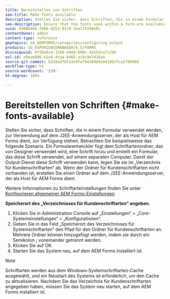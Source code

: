 ```yaml
---
title: Bereitstellen von Schriften
seo-title: Make fonts available
description: Stellen Sie sicher, dass Schriften, die in einem Formular verwendet werden, zur Verwendung auf dem J2EE-Anwendungsserver, der als Host für AEM Forms dient, zur Verfügung stehen.
seo-description: Ensure that the fonts used within a form are available for use on the J2EE application server hosting AEM forms.
uuid: 6588b4b6-f866-4253-91c8-3aa174340e8c
contentOwner: admin
content-type: reference
geptopics: SG_AEMFORMS/categories/configuring_output
products: SG_EXPERIENCEMANAGER/6.5/FORMS
discoiquuid: 9f58a6c4-3190-49d4-800c-4a55dca7c296
exl-id: e9eae896-b1e4-4caa-b466-ac8c9e7416a4
source-git-commit: b220adf6fa3e9faf94389b9a9416b7fca2f89d9d
workflow-type: ht
source-wordcount: '219'
ht-degree: 100%

---
```


# Bereitstellen von Schriften {#make-fonts-available}

Stellen Sie sicher, dass Schriften, die in einem Formular verwendet werden, zur Verwendung auf dem J2EE-Anwendungsserver, der als Host für AEM Forms dient, zur Verfügung stehen. Betrachten Sie beispielsweise das folgende Szenario. Ein Formularentwickler fügt dem Schriftartenordner, das von Designer verwendet wird, eine Schrift hinzu und erstellt ein Formular, das diese Schrift verwendet, auf einem separaten Computer. Damit der Output-Dienst diese Schrift verwenden kann, legen Sie sie im „Verzeichnis für Kundenschriftarten“ ab. Wenn der Ordner für Kundenschriftarten nicht vorhanden ist, erstellen Sie einen Ordner auf dem J2EE-Anwendungsserver, der als Host für AEM Forms dient.

Weitere Informationen zu Schriftarteinstellungen finden Sie unter [Konfigurieren allgemeiner AEM Forms-Einstellungen](/help/forms/using/admin-help/configure-general-aem-forms-settings.md#configure-general-aem-forms-settings).

**Speicherort des „Verzeichnisses für Kundenschriftarten“ angeben.**

1. Klicken Sie in Administration Console auf „Einstellungen“ > „Core-Systemeinstellungen“ > „Konfigurationen“.
1. Geben Sie in das Feld „Speicherort des Verzeichnisses für Systemschriftarten“ den Pfad für den Ordner für Kundenschriftarten an. Mehrere Ordner können hinzugefügt werden, indem sie durch ein Semikolon **;** voneinander getrennt werden.
1. Klicken Sie auf OK.
1. Starten Sie das System neu, auf dem AEM Forms installiert ist.

>[!NOTE]
>
>Schriftarten werden aus dem Windows-Systemschriftarten-Cache ausgewählt, und ein Neustart des Systems ist erforderlich, um den Cache zu aktualisieren. Nachdem Sie das Verzeichnis für Kundenschriftarten angegeben haben, müssen Sie das System neu starten, auf dem AEM Forms installiert ist.
